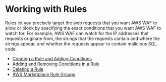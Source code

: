 # Working with Rules<a name="web-acl-rules"></a>

Rules let you precisely target the web requests that you want AWS WAF to allow or block by specifying the exact conditions that you want AWS WAF to watch for\. For example, AWS WAF can watch for the IP addresses that requests originate from, the strings that the requests contain and where the strings appear, and whether the requests appear to contain malicious SQL code\.


+ [Creating a Rule and Adding Conditions](web-acl-rules-creating.md)
+ [Adding and Removing Conditions in a Rule](web-acl-rules-editing.md)
+ [Deleting a Rule](web-acl-rules-deleting.md)
+ [AWS Marketplace Rule Groups](waf-managed-rule-groups.md)